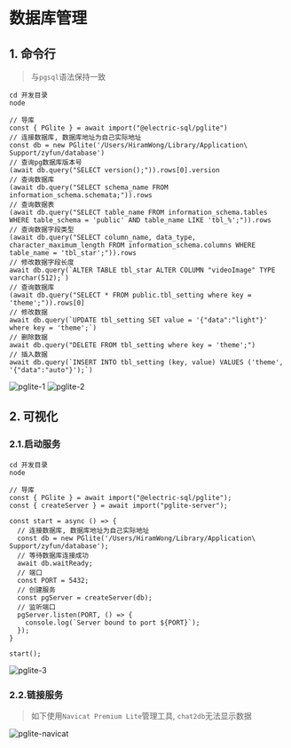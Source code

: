 # 数据库管理

## 1. 命令行

> 与`pgsql`语法保持一致

```js:line-numbers
cd 开发目录
node

// 导库
const { PGlite } = await import("@electric-sql/pglite")
// 连接数据库, 数据库地址为自己实际地址
const db = new PGlite('/Users/HiramWong/Library/Application\ Support/zyfun/database')
// 查询pg数据库版本号
(await db.query("SELECT version();")).rows[0].version
// 查询数据库
(await db.query("SELECT schema_name FROM information_schema.schemata;")).rows
// 查询数据表
(await db.query("SELECT table_name FROM information_schema.tables WHERE table_schema = 'public' AND table_name LIKE 'tbl_%';")).rows
// 查询数据字段类型
(await db.query("SELECT column_name, data_type, character_maximum_length FROM information_schema.columns WHERE table_name = 'tbl_star';")).rows
// 修改数据字段长度
await db.query(`ALTER TABLE tbl_star ALTER COLUMN "videoImage" TYPE varchar(512);`)
// 查询数据库
(await db.query("SELECT * FROM public.tbl_setting where key = 'theme';")).rows[0]
// 修改数据
await db.query(`UPDATE tbl_setting SET value = '{"data":"light"}' where key = 'theme';`) 
// 删除数据
await db.query("DELETE FROM tbl_setting where key = 'theme';")
// 插入数据
await db.query(`INSERT INTO tbl_setting (key, value) VALUES ('theme', '{"data":"auto"}');`)
```

![pglite-1](/dev/db-pglite/pglite-cmd-1.png)
![pglite-2](/dev/db-pglite/pglite-cmd-2.png)

## 2. 可视化

### 2.1.启动服务
```js:line-numbers
cd 开发目录
node

// 导库
const { PGlite } = await import("@electric-sql/pglite");
const { createServer } = await import("pglite-server");

const start = async () => {
  // 连接数据库, 数据库地址为自己实际地址
  const db = new PGlite('/Users/HiramWong/Library/Application\ Support/zyfun/database');
  // 等待数据库连接成功
  await db.waitReady;
  // 端口
  const PORT = 5432;
  // 创建服务
  const pgServer = createServer(db);
  // 监听端口
  pgServer.listen(PORT, () => {
    console.log(`Server bound to port ${PORT}`);
  });
}

start();
```

![pglite-3](/dev/db-pglite/pglite-cmd-3.png)

### 2.2.链接服务

> 如下使用`Navicat Premium Lite`管理工具, `chat2db`无法显示数据

![pglite-navicat](/dev/db-pglite/pglite-navcat.png)
